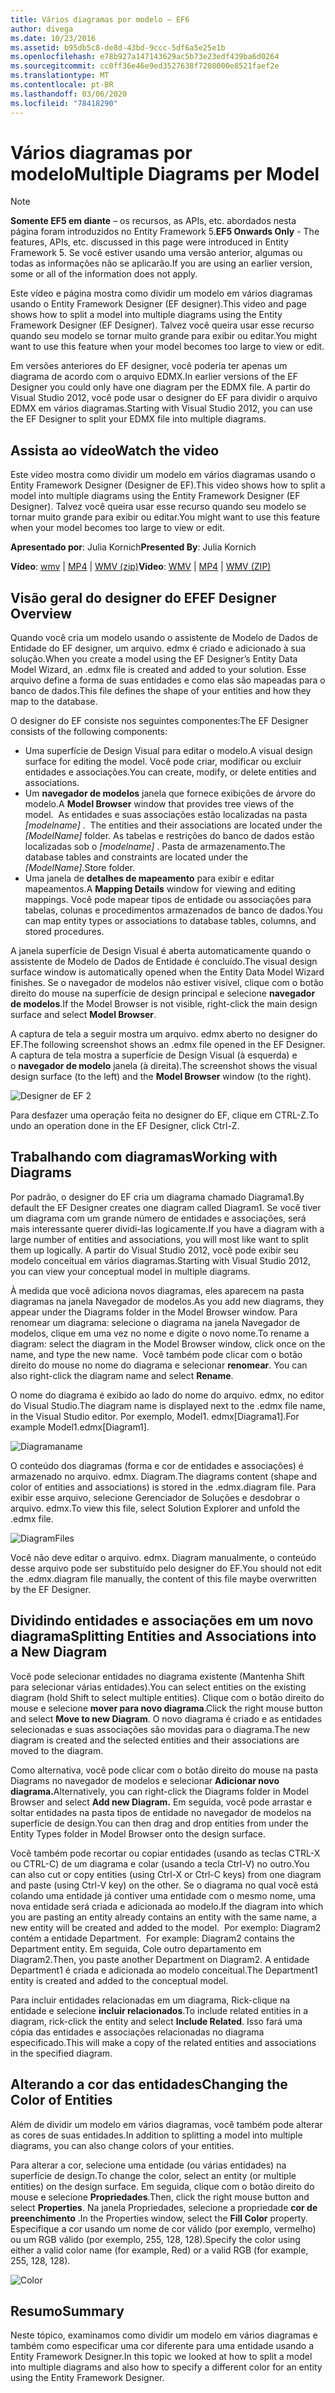 ```yaml
---
title: Vários diagramas por modelo – EF6
author: divega
ms.date: 10/23/2016
ms.assetid: b95db5c8-de8d-43bd-9ccc-5df6a5e25e1b
ms.openlocfilehash: e78b927a147143629ac5b73e23edf439ba6d0264
ms.sourcegitcommit: cc0ff36e46e9ed3527638f7208000e8521faef2e
ms.translationtype: MT
ms.contentlocale: pt-BR
ms.lasthandoff: 03/06/2020
ms.locfileid: "78418290"
---
```

# <a name="multiple-diagrams-per-model"></a><span data-ttu-id="e0068-102">Vários diagramas por modelo</span><span class="sxs-lookup"><span data-stu-id="e0068-102">Multiple Diagrams per Model</span></span>
> [!NOTE]
> <span data-ttu-id="e0068-103">**Somente EF5 em diante** – os recursos, as APIs, etc. abordados nesta página foram introduzidos no Entity Framework 5.</span><span class="sxs-lookup"><span data-stu-id="e0068-103">**EF5 Onwards Only** - The features, APIs, etc. discussed in this page were introduced in Entity Framework 5.</span></span> <span data-ttu-id="e0068-104">Se você estiver usando uma versão anterior, algumas ou todas as informações não se aplicarão.</span><span class="sxs-lookup"><span data-stu-id="e0068-104">If you are using an earlier version, some or all of the information does not apply.</span></span>

<span data-ttu-id="e0068-105">Este vídeo e página mostra como dividir um modelo em vários diagramas usando o Entity Framework Designer (EF designer).</span><span class="sxs-lookup"><span data-stu-id="e0068-105">This video and page shows how to split a model into multiple diagrams using the Entity Framework Designer (EF Designer).</span></span> <span data-ttu-id="e0068-106">Talvez você queira usar esse recurso quando seu modelo se tornar muito grande para exibir ou editar.</span><span class="sxs-lookup"><span data-stu-id="e0068-106">You might want to use this feature when your model becomes too large to view or edit.</span></span>

<span data-ttu-id="e0068-107">Em versões anteriores do EF designer, você poderia ter apenas um diagrama de acordo com o arquivo EDMX.</span><span class="sxs-lookup"><span data-stu-id="e0068-107">In earlier versions of the EF Designer you could only have one diagram per the EDMX file.</span></span> <span data-ttu-id="e0068-108">A partir do Visual Studio 2012, você pode usar o designer do EF para dividir o arquivo EDMX em vários diagramas.</span><span class="sxs-lookup"><span data-stu-id="e0068-108">Starting with Visual Studio 2012, you can use the EF Designer to split your EDMX file into multiple diagrams.</span></span>

## <a name="watch-the-video"></a><span data-ttu-id="e0068-109">Assista ao vídeo</span><span class="sxs-lookup"><span data-stu-id="e0068-109">Watch the video</span></span>
<span data-ttu-id="e0068-110">Este vídeo mostra como dividir um modelo em vários diagramas usando o Entity Framework Designer (Designer de EF).</span><span class="sxs-lookup"><span data-stu-id="e0068-110">This video shows how to split a model into multiple diagrams using the Entity Framework Designer (EF Designer).</span></span> <span data-ttu-id="e0068-111">Talvez você queira usar esse recurso quando seu modelo se tornar muito grande para exibir ou editar.</span><span class="sxs-lookup"><span data-stu-id="e0068-111">You might want to use this feature when your model becomes too large to view or edit.</span></span>

<span data-ttu-id="e0068-112">**Apresentado por**: Julia Kornich</span><span class="sxs-lookup"><span data-stu-id="e0068-112">**Presented By**: Julia Kornich</span></span>

<span data-ttu-id="e0068-113">**Vídeo**: [wmv](https://download.microsoft.com/download/5/C/2/5C2B52AB-5532-426F-B078-1E253341B5FA/HDI-ITPro-MSDN-winvideo-multiplediagrams.wmv) | [MP4](https://download.microsoft.com/download/5/C/2/5C2B52AB-5532-426F-B078-1E253341B5FA/HDI-ITPro-MSDN-mp4video-multiplediagrams.m4v) | [WMV (zip)](https://download.microsoft.com/download/5/C/2/5C2B52AB-5532-426F-B078-1E253341B5FA/HDI-ITPro-MSDN-winvideo-multiplediagrams.zip)</span><span class="sxs-lookup"><span data-stu-id="e0068-113">**Video**: [WMV](https://download.microsoft.com/download/5/C/2/5C2B52AB-5532-426F-B078-1E253341B5FA/HDI-ITPro-MSDN-winvideo-multiplediagrams.wmv) | [MP4](https://download.microsoft.com/download/5/C/2/5C2B52AB-5532-426F-B078-1E253341B5FA/HDI-ITPro-MSDN-mp4video-multiplediagrams.m4v) | [WMV (ZIP)](https://download.microsoft.com/download/5/C/2/5C2B52AB-5532-426F-B078-1E253341B5FA/HDI-ITPro-MSDN-winvideo-multiplediagrams.zip)</span></span>

## <a name="ef-designer-overview"></a><span data-ttu-id="e0068-114">Visão geral do designer do EF</span><span class="sxs-lookup"><span data-stu-id="e0068-114">EF Designer Overview</span></span>

<span data-ttu-id="e0068-115">Quando você cria um modelo usando o assistente de Modelo de Dados de Entidade do EF designer, um arquivo. edmx é criado e adicionado à sua solução.</span><span class="sxs-lookup"><span data-stu-id="e0068-115">When you create a model using the EF Designer’s Entity Data Model Wizard, an .edmx file is created and added to your solution.</span></span> <span data-ttu-id="e0068-116">Esse arquivo define a forma de suas entidades e como elas são mapeadas para o banco de dados.</span><span class="sxs-lookup"><span data-stu-id="e0068-116">This file defines the shape of your entities and how they map to the database.</span></span>

<span data-ttu-id="e0068-117">O designer do EF consiste nos seguintes componentes:</span><span class="sxs-lookup"><span data-stu-id="e0068-117">The EF Designer consists of the following components:</span></span>

-   <span data-ttu-id="e0068-118">Uma superfície de Design Visual para editar o modelo.</span><span class="sxs-lookup"><span data-stu-id="e0068-118">A visual design surface for editing the model.</span></span> <span data-ttu-id="e0068-119">Você pode criar, modificar ou excluir entidades e associações.</span><span class="sxs-lookup"><span data-stu-id="e0068-119">You can create, modify, or delete entities and associations.</span></span>
-   <span data-ttu-id="e0068-120">Um **navegador de modelos** janela que fornece exibições de árvore do modelo.</span><span class="sxs-lookup"><span data-stu-id="e0068-120">A **Model Browser** window that provides tree views of the model.</span></span><span data-ttu-id="e0068-121">  As entidades e suas associações estão localizadas na pasta *\[modelname\]* .</span><span class="sxs-lookup"><span data-stu-id="e0068-121">  The entities and their associations are located under the *\[ModelName\]* folder.</span></span> <span data-ttu-id="e0068-122">As tabelas e restrições do banco de dados estão localizadas sob o *\[modelname\]* . Pasta de armazenamento.</span><span class="sxs-lookup"><span data-stu-id="e0068-122">The database tables and constraints are located under the *\[ModelName\]*.Store folder.</span></span>
-   <span data-ttu-id="e0068-123">Uma janela de **detalhes de mapeamento** para exibir e editar mapeamentos.</span><span class="sxs-lookup"><span data-stu-id="e0068-123">A **Mapping Details** window for viewing and editing mappings.</span></span> <span data-ttu-id="e0068-124">Você pode mapear tipos de entidade ou associações para tabelas, colunas e procedimentos armazenados de banco de dados.</span><span class="sxs-lookup"><span data-stu-id="e0068-124">You can map entity types or associations to database tables, columns, and stored procedures.</span></span> 

<span data-ttu-id="e0068-125">A janela superfície de Design Visual é aberta automaticamente quando o assistente de Modelo de Dados de Entidade é concluído.</span><span class="sxs-lookup"><span data-stu-id="e0068-125">The visual design surface window is automatically opened when the Entity Data Model Wizard finishes.</span></span> <span data-ttu-id="e0068-126">Se o navegador de modelos não estiver visível, clique com o botão direito do mouse na superfície de design principal e selecione **navegador de modelos**.</span><span class="sxs-lookup"><span data-stu-id="e0068-126">If the Model Browser is not visible, right-click the main design surface and select **Model Browser**.</span></span>

<span data-ttu-id="e0068-127">A captura de tela a seguir mostra um arquivo. edmx aberto no designer do EF.</span><span class="sxs-lookup"><span data-stu-id="e0068-127">The following screenshot shows an .edmx file opened in the EF Designer.</span></span> <span data-ttu-id="e0068-128">A captura de tela mostra a superfície de Design Visual (à esquerda) e o **navegador de modelo** janela (à direita).</span><span class="sxs-lookup"><span data-stu-id="e0068-128">The screenshot shows the visual design surface (to the left) and the **Model Browser** window (to the right).</span></span>

![Designer de EF 2](~/ef6/media/efdesigner2.png)

<span data-ttu-id="e0068-130">Para desfazer uma operação feita no designer do EF, clique em CTRL-Z.</span><span class="sxs-lookup"><span data-stu-id="e0068-130">To undo an operation done in the EF Designer, click Ctrl-Z.</span></span>

## <a name="working-with-diagrams"></a><span data-ttu-id="e0068-131">Trabalhando com diagramas</span><span class="sxs-lookup"><span data-stu-id="e0068-131">Working with Diagrams</span></span>

<span data-ttu-id="e0068-132">Por padrão, o designer do EF cria um diagrama chamado Diagrama1.</span><span class="sxs-lookup"><span data-stu-id="e0068-132">By default the EF Designer creates one diagram called Diagram1.</span></span> <span data-ttu-id="e0068-133">Se você tiver um diagrama com um grande número de entidades e associações, será mais interessante querer dividi-las logicamente.</span><span class="sxs-lookup"><span data-stu-id="e0068-133">If you have a diagram with a large number of entities and associations, you will most like want to split them up logically.</span></span> <span data-ttu-id="e0068-134">A partir do Visual Studio 2012, você pode exibir seu modelo conceitual em vários diagramas.</span><span class="sxs-lookup"><span data-stu-id="e0068-134">Starting with Visual Studio 2012, you can view your conceptual model in multiple diagrams.</span></span>   

<span data-ttu-id="e0068-135">À medida que você adiciona novos diagramas, eles aparecem na pasta diagramas na janela Navegador de modelos.</span><span class="sxs-lookup"><span data-stu-id="e0068-135">As you add new diagrams, they appear under the Diagrams folder in the Model Browser window.</span></span> <span data-ttu-id="e0068-136">Para renomear um diagrama: selecione o diagrama na janela Navegador de modelos, clique em uma vez no nome e digite o novo nome.</span><span class="sxs-lookup"><span data-stu-id="e0068-136">To rename a diagram: select the diagram in the Model Browser window, click once on the name, and type the new name.</span></span> <span data-ttu-id="e0068-137"> Você também pode clicar com o botão direito do mouse no nome do diagrama e selecionar **renomear**.</span><span class="sxs-lookup"><span data-stu-id="e0068-137"> You can also right-click the diagram name and select **Rename**.</span></span>

<span data-ttu-id="e0068-138">O nome do diagrama é exibido ao lado do nome do arquivo. edmx, no editor do Visual Studio.</span><span class="sxs-lookup"><span data-stu-id="e0068-138">The diagram name is displayed next to the .edmx file name, in the Visual Studio editor.</span></span> <span data-ttu-id="e0068-139">Por exemplo, Model1. edmx\[Diagrama1\].</span><span class="sxs-lookup"><span data-stu-id="e0068-139">For example Model1.edmx\[Diagram1\].</span></span>

![Diagramaname](~/ef6/media/diagramname.png)

<span data-ttu-id="e0068-141">O conteúdo dos diagramas (forma e cor de entidades e associações) é armazenado no arquivo. edmx. Diagram.</span><span class="sxs-lookup"><span data-stu-id="e0068-141">The diagrams content (shape and color of entities and associations) is stored in the .edmx.diagram file.</span></span> <span data-ttu-id="e0068-142">Para exibir esse arquivo, selecione Gerenciador de Soluções e desdobrar o arquivo. edmx.</span><span class="sxs-lookup"><span data-stu-id="e0068-142">To view this file, select Solution Explorer and unfold the .edmx file.</span></span> 

![DiagramFiles](~/ef6/media/diagramfiles.png)

<span data-ttu-id="e0068-144">Você não deve editar o arquivo. edmx. Diagram manualmente, o conteúdo desse arquivo pode ser substituído pelo designer do EF.</span><span class="sxs-lookup"><span data-stu-id="e0068-144">You should not edit the .edmx.diagram file manually, the content of this file maybe overwritten by the EF Designer.</span></span>
 
## <a name="splitting-entities-and-associations-into-a-new-diagram"></a><span data-ttu-id="e0068-145">Dividindo entidades e associações em um novo diagrama</span><span class="sxs-lookup"><span data-stu-id="e0068-145">Splitting Entities and Associations into a New Diagram</span></span>

<span data-ttu-id="e0068-146">Você pode selecionar entidades no diagrama existente (Mantenha Shift para selecionar várias entidades).</span><span class="sxs-lookup"><span data-stu-id="e0068-146">You can select entities on the existing diagram (hold Shift to select multiple entities).</span></span> <span data-ttu-id="e0068-147">Clique com o botão direito do mouse e selecione **mover para novo diagrama**.</span><span class="sxs-lookup"><span data-stu-id="e0068-147">Click the right mouse button and select **Move to new Diagram**.</span></span> <span data-ttu-id="e0068-148">O novo diagrama é criado e as entidades selecionadas e suas associações são movidas para o diagrama.</span><span class="sxs-lookup"><span data-stu-id="e0068-148">The new diagram is created and the selected entities and their associations are moved to the diagram.</span></span>

<span data-ttu-id="e0068-149">Como alternativa, você pode clicar com o botão direito do mouse na pasta Diagrams no navegador de modelos e selecionar **Adicionar novo diagrama.**</span><span class="sxs-lookup"><span data-stu-id="e0068-149">Alternatively, you can right-click the Diagrams folder in Model Browser and select **Add new Diagram.**</span></span> <span data-ttu-id="e0068-150">Em seguida, você pode arrastar e soltar entidades na pasta tipos de entidade no navegador de modelos na superfície de design.</span><span class="sxs-lookup"><span data-stu-id="e0068-150">You can then drag and drop entities from under the Entity Types folder in Model Browser onto the design surface.</span></span>

<span data-ttu-id="e0068-151">Você também pode recortar ou copiar entidades (usando as teclas CTRL-X ou CTRL-C) de um diagrama e colar (usando a tecla Ctrl-V) no outro.</span><span class="sxs-lookup"><span data-stu-id="e0068-151">You can also cut or copy entities (using Ctrl-X or Ctrl-C keys) from one diagram and paste (using Ctrl-V key) on the other.</span></span> <span data-ttu-id="e0068-152">Se o diagrama no qual você está colando uma entidade já contiver uma entidade com o mesmo nome, uma nova entidade será criada e adicionada ao modelo.</span><span class="sxs-lookup"><span data-stu-id="e0068-152">If the diagram into which you are pasting an entity already contains an entity with the same name, a new entity will be created and added to the model.</span></span><span data-ttu-id="e0068-153">  Por exemplo: Diagram2 contém a entidade Department.</span><span class="sxs-lookup"><span data-stu-id="e0068-153">  For example: Diagram2 contains the Department entity.</span></span> <span data-ttu-id="e0068-154">Em seguida, Cole outro departamento em Diagram2.</span><span class="sxs-lookup"><span data-stu-id="e0068-154">Then, you paste another Department on Diagram2.</span></span> <span data-ttu-id="e0068-155">A entidade Department1 é criada e adicionada ao modelo conceitual.</span><span class="sxs-lookup"><span data-stu-id="e0068-155">The Department1 entity is created and added to the conceptual model.</span></span>   

<span data-ttu-id="e0068-156">Para incluir entidades relacionadas em um diagrama, Rick-clique na entidade e selecione **incluir relacionados**.</span><span class="sxs-lookup"><span data-stu-id="e0068-156">To include related entities in a diagram, rick-click the entity and select **Include Related**.</span></span> <span data-ttu-id="e0068-157">Isso fará uma cópia das entidades e associações relacionadas no diagrama especificado.</span><span class="sxs-lookup"><span data-stu-id="e0068-157">This will make a copy of the related entities and associations in the specified diagram.</span></span>

## <a name="changing-the-color-of-entities"></a><span data-ttu-id="e0068-158">Alterando a cor das entidades</span><span class="sxs-lookup"><span data-stu-id="e0068-158">Changing the Color of Entities</span></span>

<span data-ttu-id="e0068-159">Além de dividir um modelo em vários diagramas, você também pode alterar as cores de suas entidades.</span><span class="sxs-lookup"><span data-stu-id="e0068-159">In addition to splitting a model into multiple diagrams, you can also change colors of your entities.</span></span>

<span data-ttu-id="e0068-160">Para alterar a cor, selecione uma entidade (ou várias entidades) na superfície de design.</span><span class="sxs-lookup"><span data-stu-id="e0068-160">To change the color, select an entity (or multiple entities) on the design surface.</span></span> <span data-ttu-id="e0068-161">Em seguida, clique com o botão direito do mouse e selecione **Propriedades**.</span><span class="sxs-lookup"><span data-stu-id="e0068-161">Then, click the right mouse button and select **Properties**.</span></span> <span data-ttu-id="e0068-162">Na janela Propriedades, selecione a propriedade **cor de preenchimento** .</span><span class="sxs-lookup"><span data-stu-id="e0068-162">In the Properties window, select the **Fill Color** property.</span></span> <span data-ttu-id="e0068-163">Especifique a cor usando um nome de cor válido (por exemplo, vermelho) ou um RGB válido (por exemplo, 255, 128, 128).</span><span class="sxs-lookup"><span data-stu-id="e0068-163">Specify the color using either a valid color name (for example, Red) or a valid RGB (for example, 255, 128, 128).</span></span> 

![Color](~/ef6/media/color.png)

## <a name="summary"></a><span data-ttu-id="e0068-165">Resumo</span><span class="sxs-lookup"><span data-stu-id="e0068-165">Summary</span></span>

<span data-ttu-id="e0068-166">Neste tópico, examinamos como dividir um modelo em vários diagramas e também como especificar uma cor diferente para uma entidade usando a Entity Framework Designer.</span><span class="sxs-lookup"><span data-stu-id="e0068-166">In this topic we looked at how to split a model into multiple diagrams and also how to specify a different color for an entity using the Entity Framework Designer.</span></span> 
